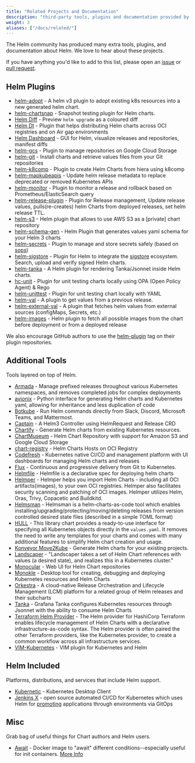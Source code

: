 ```yaml
---
title: "Related Projects and Documentation"
description: "third-party tools, plugins and documentation provided by the community!"
weight: 3
aliases: ["/docs/related/"]
---
```


The Helm community has produced many extra tools, plugins, and documentation
about Helm. We love to hear about these projects.

If you have anything you'd like to add to this list, please open an
[issue](https://github.com/helm/helm-www/issues) or [pull
request](https://github.com/helm/helm-www/pulls).

## Helm Plugins

- [helm-adopt](https://github.com/HamzaZo/helm-adopt) - A helm v3 plugin to adopt
  existing k8s resources into a new generated helm chart.
- [helm-chartsnap](https://github.com/jlandowner/helm-chartsnap) - Snapshot testing plugin for Helm charts.
- [Helm Diff](https://github.com/databus23/helm-diff) - Preview `helm upgrade`
  as a coloured diff
- [Helm Dt](https://github.com/vmware-labs/distribution-tooling-for-helm) - Plugin that helps distributing Helm charts across OCI registries and on Air gap environments
- [Helm Dashboard](https://github.com/komodorio/helm-dashboard) - GUI for Helm, visualize releases and repositories, manifest diffs
- [helm-gcs](https://github.com/hayorov/helm-gcs) - Plugin to manage repositories
  on Google Cloud Storage
- [helm-git](https://github.com/aslafy-z/helm-git) - Install charts and retrieve
  values files from your Git repositories
- [helm-k8comp](https://github.com/cststack/k8comp) - Plugin to create Helm
  Charts from hiera using k8comp
- [helm-mapkubeapis](https://github.com/helm/helm-mapkubeapis) - Update helm release
  metadata to replace deprecated or removed Kubernetes APIs
- [helm-monitor](https://github.com/ContainerSolutions/helm-monitor) - Plugin to
  monitor a release and rollback based on Prometheus/ElasticSearch query
- [helm-release-plugin](https://github.com/JovianX/helm-release-plugin) - Plugin for Release management, Update release values, pulls(re-creates) helm Charts from deployed releases, set helm release TTL.
- [helm-s3](https://github.com/hypnoglow/helm-s3) - Helm plugin that allows to
  use AWS S3 as a [private] chart repository
- [helm-schema-gen](https://github.com/karuppiah7890/helm-schema-gen) - Helm
  Plugin that generates values yaml schema for your Helm 3 charts
- [helm-secrets](https://github.com/jkroepke/helm-secrets) - Plugin to manage
  and store secrets safely (based on [sops](https://github.com/mozilla/sops))
- [helm-sigstore](https://github.com/sigstore/helm-sigstore) -
  Plugin for Helm to integrate the [sigstore](https://sigstore.dev/) ecosystem. Search, upload and verify signed Helm charts.
- [helm-tanka](https://github.com/Duologic/helm-tanka) - A Helm plugin for
  rendering Tanka/Jsonnet inside Helm charts.
- [hc-unit](https://github.com/xchapter7x/hcunit) - Plugin for unit testing
  charts locally using OPA (Open Policy Agent) & Rego
- [helm-unittest](https://github.com/quintush/helm-unittest) - Plugin for unit
  testing chart locally with YAML
- [helm-val](https://github.com/HamzaZo/helm-val) - A plugin to get
  values from a previous release.
- [helm-external-val](https://github.com/kuuji/helm-external-val) - A plugin that fetches helm values from external sources (configMaps, Secrets, etc.)
- [helm-images](https://github.com/nikhilsbhat/helm-images) - Helm plugin to fetch all possible images from the chart before deployment or from a deployed release

We also encourage GitHub authors to use the
[helm-plugin](https://github.com/search?q=topic%3Ahelm-plugin&type=Repositories)
tag on their plugin repositories.

## Additional Tools

Tools layered on top of Helm.

- [Armada](https://airshipit.readthedocs.io/projects/armada/en/latest/) - Manage
  prefixed releases throughout various Kubernetes namespaces, and removes
  completed jobs for complex deployments
- [avionix](https://github.com/zbrookle/avionix) -
  Python interface for generating Helm
  charts and Kubernetes yaml, allowing for inheritance and less duplication of code
- [Botkube](https://botkube.io) - Run Helm commands directly from Slack,
  Discord, Microsoft Teams, and Mattermost.
- [Captain](https://github.com/alauda/captain) - A Helm3 Controller using
  HelmRequest and Release CRD
- [Chartify](https://github.com/appscode/chartify) - Generate Helm charts from
  existing Kubernetes resources.
- [ChartMuseum](https://github.com/helm/chartmuseum) - Helm Chart Repository
  with support for Amazon S3 and Google Cloud Storage
- [chart-registry](https://github.com/hangyan/chart-registry) - Helm Charts
  Hosts on OCI Registry
- [Codefresh](https://codefresh.io) - Kubernetes native CI/CD and management
  platform with UI dashboards for managing Helm charts and releases
- [Flux](https://fluxcd.io/docs/components/helm/) -
  Continuous and progressive delivery from Git to Kubernetes.
- [Helmfile](https://github.com/helmfile/helmfile) - Helmfile is a declarative
  spec for deploying helm charts
- [Helmper](https://github.com/ChristofferNissen/helmper) - Helmper helps you
  import Helm Charts - including all OCI artifacts(images), to your own OCI
  registries. Helmper also facilitates security scanning and patching of OCI
  images. Helmper utilizes Helm, Oras, Trivy, Copacetic and Buildkitd.
- [Helmsman](https://github.com/Praqma/helmsman) - Helmsman is a
  helm-charts-as-code tool which enables
  installing/upgrading/protecting/moving/deleting releases from version
  controlled desired state files (described in a simple TOML format)
- [HULL](https://github.com/vidispine/hull) - This library chart provides a 
  ready-to-use interface for specifying all Kubernetes objects directly in the `values.yaml`.
  It removes the need to write any templates for your charts and comes with many
  additional features to simplify Helm chart creation and usage.
- [Konveyor Move2Kube](https://konveyor.io/move2kube/) -
  Generate Helm charts for your
  existing projects.
- [Landscaper](https://github.com/Eneco/landscaper/) - "Landscaper takes a set
  of Helm Chart references with values (a desired state), and realizes this in a
  Kubernetes cluster."
- [Monocular](https://github.com/helm/monocular) - Web UI for Helm Chart
  repositories
- [Monokle](https://monokle.io) - Desktop tool for creating, debugging and deploying Kubernetes resources and Helm Charts
- [Orkestra](https://azure.github.io/orkestra/) - A cloud-native Release
  Orchestration and Lifecycle Management (LCM) platform for a related group of
  Helm releases and their subcharts
- [Tanka](https://tanka.dev/helm) - Grafana Tanka configures Kubernetes
  resources through Jsonnet with the ability to consume Helm Charts
- [Terraform Helm
  Provider](https://github.com/hashicorp/terraform-provider-helm) - The Helm
  provider for HashiCorp Terraform enables lifecycle management of Helm Charts
  with a declarative infrastructure-as-code syntax.  The Helm provider is often
  paired the other Terraform providers, like the Kubernetes provider, to create
  a common workflow across all infrastructure services.
- [VIM-Kubernetes](https://github.com/andrewstuart/vim-kubernetes) - VIM plugin
  for Kubernetes and Helm


## Helm Included

Platforms, distributions, and services that include Helm support.

- [Kubernetic](https://kubernetic.com/) - Kubernetes Desktop Client
- [Jenkins X](https://jenkins-x.io/) - open source automated CI/CD for
  Kubernetes which uses Helm for
  [promoting](https://jenkins-x.io/docs/getting-started/promotion/) applications
  through environments via GitOps

## Misc

Grab bag of useful things for Chart authors and Helm users.

- [Await](https://github.com/saltside/await) - Docker image to "await" different
  conditions--especially useful for init containers. [More
  Info](https://blog.slashdeploy.com/2017/02/16/introducing-await/)
